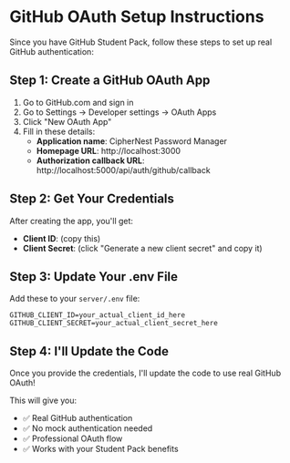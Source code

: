 # GitHub OAuth Setup Instructions

Since you have GitHub Student Pack, follow these steps to set up real GitHub authentication:

## Step 1: Create a GitHub OAuth App

1. Go to GitHub.com and sign in
2. Go to Settings → Developer settings → OAuth Apps
3. Click "New OAuth App"
4. Fill in these details:
   - **Application name**: CipherNest Password Manager
   - **Homepage URL**: http://localhost:3000
   - **Authorization callback URL**: http://localhost:5000/api/auth/github/callback

## Step 2: Get Your Credentials

After creating the app, you'll get:
- **Client ID**: (copy this)
- **Client Secret**: (click "Generate a new client secret" and copy it)

## Step 3: Update Your .env File

Add these to your `server/.env` file:
```
GITHUB_CLIENT_ID=your_actual_client_id_here
GITHUB_CLIENT_SECRET=your_actual_client_secret_here
```

## Step 4: I'll Update the Code

Once you provide the credentials, I'll update the code to use real GitHub OAuth!

This will give you:
- ✅ Real GitHub authentication
- ✅ No mock authentication needed
- ✅ Professional OAuth flow
- ✅ Works with your Student Pack benefits
